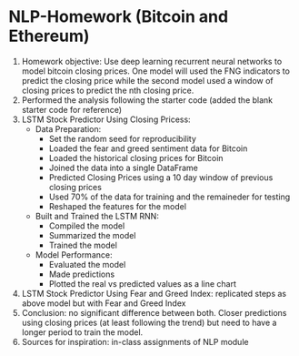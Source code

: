 # NLP-Homework (Bitcoin and Ethereum)
1. Homework objective: Use deep learning recurrent neural networks to model bitcoin closing prices. One model will used the FNG indicators to predict the closing price while the second model used a window of closing prices to predict the nth closing price.
2. Performed the analysis following the starter code (added the blank starter code for reference)
3. LSTM Stock Predictor Using Closing Pricess:
    * Data Preparation: 
      * Set the random seed for reproducibility
      * Loaded the fear and greed sentiment data for Bitcoin
      * Loaded the historical closing prices for Bitcoin
      * Joined the data into a single DataFrame
      * Predicted Closing Prices using a 10 day window of previous closing prices
      * Used 70% of the data for training and the remaineder for testing
      * Reshaped the features for the model
    * Built and Trained the LSTM RNN:
      * Compiled the model
      * Summarized the model
      * Trained the model
    * Model Performance:
      * Evaluated the model
      * Made predictions
      * Plotted the real vs predicted values as a line chart
4. LSTM Stock Predictor Using Fear and Greed Index: replicated steps as above model but with Fear and Greed Index
5. Conclusion: no significant difference between both. Closer predictions using closing prices (at least following the trend) but need to have a longer period to train the model. 
6. Sources for inspiration: in-class assignments of NLP module
      
